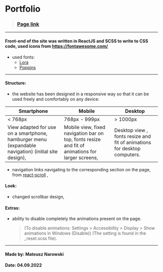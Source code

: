 # Portfolio

> ### [Page link](https://malelus.github.io/Portfolio/)

---

#### Front-end of the site was written in ReactJS and SCSS to write to CSS code, used icons from https://fontawesome.com/

- used fonts:
  - [Lora](https://fonts.google.com/specimen/Lora)
  - [Poppins](https://fonts.google.com/specimen/Poppins)

---

#### Structure:

- the website has been designed in a responsive way so that it can be used freely and comfortably on any device:

| Smartphone                                                                                          | Mobile                                                                                           | Desktop                                                                  |
| --------------------------------------------------------------------------------------------------- | ------------------------------------------------------------------------------------------------ | ------------------------------------------------------------------------ |
| < 768px                                                                                             | 768px - 999px                                                                                    | > 1000px                                                                 |
| View adapted for use on a smartphone, hamburger menu (expandable navigation) (initial site design), | Mobile view, fixed navigation bar on top, fonts resize and fit of animations for larger screens, | Desktop view , fonts resize and fit of animations for desktop computers. |

- navigation links navigating to the corresponding section on the page, from [react-scroll](https://www.npmjs.com/package/react-scroll) ,

#### Look:

- changed scrollbar design,

#### Extras:

- ability to disable completely the animations present on the page.

  > (To disable animations: Settings > Accessibility > Display > Show animations in Windows (Disable)) (The setting is found in the \_reset.scss file).

---

#### Made by: Mateusz Narowski

#### Date: 04.09.2022

